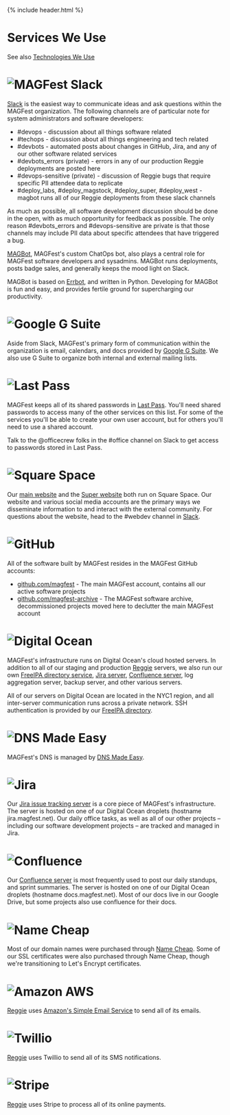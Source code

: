 {% include header.html %}

# Services We Use

See also [Technologies We Use](technologies.html)

<h1><img src="assets/images/slack.png" alt="MAGFest Slack" class="inline"/></h1>

[Slack](https://magfest.slack.com) is the easiest way to communicate ideas
and ask questions within the MAGFest organization. The following channels
are of particular note for system administrators and software developers:

* \#devops - discussion about all things software related
* \#techops - discussion about all things engineering and tech related
* \#devbots - automated posts about changes in GitHub, Jira, and any of our
other software related services
* \#devbots_errors (private) - errors in any of our production Reggie
deployments are posted here
* \#devops-sensitive (private) - discussion of Reggie bugs that require
specific PII attendee data to replicate
* \#deploy_labs, \#deploy_magstock, \#deploy_super, \#deploy_west - magbot runs
all of our Reggie deployments from these slack channels

As much as possible, all software development discussion should be done in
the open, with as much opportunity for feedback as possible. The only reason
\#devbots_errors and \#devops-sensitive are private is that those channels may
include PII data about specific attendees that have triggered a bug.

[MAGBot](https://github.com/magfest/magbot), MAGFest's custom ChatOps bot,
also plays a central role for MAGFest software developers and sysadmins.
MAGBot runs deployments, posts badge sales, and generally keeps the mood
light on Slack.

MAGBot is based on [Errbot](http://errbot.io), and written in Python.
Developing for MAGBot is fun and easy, and provides fertile ground for
supercharging our productivity.


<h1><img src="assets/images/gsuite.png" alt="Google G Suite" class="inline"/></h1>

Aside from Slack, MAGFest's primary form of communication within the
organization is email, calendars, and docs provided by
[Google G Suite](https://gsuite.google.com). We also use G Suite to
organize both internal and external mailing lists.


<h1><img src="assets/images/lastpass.png" alt="Last Pass" class="inline"/></h1>

MAGFest keeps all of its shared passwords in
[Last Pass](https://www.lastpass.com). You'll need shared passwords to
access many of the other services on this list. For some of the services
you'll be able to create your own user account, but for others you'll
need to use a shared account.

Talk to the \@officecrew folks in the \#office channel on Slack to get
access to passwords stored in Last Pass.


<h1><img src="assets/images/squarespace.png" alt="Square Space" class="inline"/></h1>

Our [main website](https://magfest.org) and the
[Super website](https://super.magfest.org) both run on Square Space. Our
website and various social media accounts are the primary ways we disseminate
information to and interact with the external community. For questions about
the website, head to the \#webdev channel in
[Slack](https://magfest.slack.com).


<h1><img src="assets/images/github.png" alt="GitHub" class="inline"/></h1>

All of the software built by MAGFest resides in the MAGFest GitHub accounts:

* [github.com/magfest](github.com/magfest) - The main MAGFest account,
contains all our active software projects
* [github.com/magfest-archive](http://github.com/magfest-archive) - The
MAGFest software archive, decommissioned projects moved here to declutter
the main MAGFest account


<h1><img src="assets/images/digitalocean.png" alt="Digital Ocean" class="inline"/></h1>

MAGFest's infrastructure runs on Digital Ocean's cloud hosted servers. In
addition to all of our staging and production
[Reggie](https://github.com/magfest/reggie-formula) servers, we also run
our own [FreeIPA directory service](https://directory.magfest.net),
[Jira server](https://jira.magfest.net),
[Confluence server](https://docs.magfest.net),
log aggregation server, backup server, and other various servers.

All of our servers on Digital Ocean are located in the NYC1 region, and all
inter-server communication runs across a private network. SSH authentication
is provided by our [FreeIPA directory](https://directory.magfest.net).


<h1><img src="assets/images/dnsmadeeasy.png" alt="DNS Made Easy" class="inline"/></h1>

MAGFest's DNS is managed by [DNS Made Easy](https://dnsmadeeasy.com).


<h1><img src="assets/images/jira.png" alt="Jira" class="inline"/></h1>

Our [Jira issue tracking server](https://jira.magfest.net) is a core piece of
MAGFest's infrastructure. The server is hosted on one of our Digital Ocean
droplets (hostname jira.magfest.net). Our daily office tasks, as well as all
of our other projects – including our software development projects – are
tracked and managed in Jira.


<h1><img src="assets/images/confluence.png" alt="Confluence" class="inline"/></h1>

Our [Confluence server](https://docs.magfest.net) is most frequently used
to post our daily standups, and sprint summaries. The server is hosted on
one of our Digital Ocean droplets (hostname docs.magfest.net). Most of our
docs live in our Google Drive, but some projects also use confluence for
their docs.


<h1><img src="assets/images/namecheap.png" alt="Name Cheap" class="inline"/></h1>

Most of our domain names were purchased through
[Name Cheap](https://www.namecheap.com/). Some of our SSL certificates
were also purchased through Name Cheap, though we're transitioning to
Let's Encrypt certificates.


<h1><img src="assets/images/aws.png" alt="Amazon AWS" class="inline"/></h1>

[Reggie](https://github.com/magfest/reggie-formula) uses
[Amazon's Simple Email Service](https://aws.amazon.com/ses/)
to send all of its emails.


<h1><img src="assets/images/twilio.png" alt="Twillio" class="inline"/></h1>

[Reggie](https://github.com/magfest/reggie-formula) uses
Twillio to send all of its SMS notifications.

<h1><img src="assets/images/stripe.png" alt="Stripe" class="inline"/></h1>

[Reggie](https://github.com/magfest/reggie-formula) uses
Stripe to process all of its online payments.
